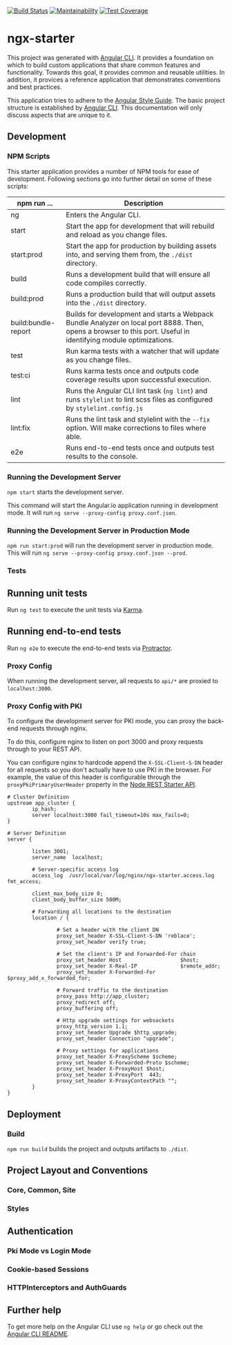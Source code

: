 [![Build Status](https://travis-ci.org/Asymmetrik/ngx-starter.svg?branch=develop)](https://travis-ci.org/Asymmetrik/ngx-starter)
[![Maintainability](https://api.codeclimate.com/v1/badges/73f9115195f090de0556/maintainability)](https://codeclimate.com/github/Asymmetrik/ngx-starter/maintainability)
[![Test Coverage](https://api.codeclimate.com/v1/badges/73f9115195f090de0556/test_coverage)](https://codeclimate.com/github/Asymmetrik/ngx-starter/test_coverage)

# ngx-starter
This project was generated with [Angular CLI](https://github.com/angular/angular-cli).
It provides a foundation on which to build custom applications that share common features and functionality.
Towards this goal, it provides common and reusable utilities.
In addition, it provices a reference application that demonstrates conventions and best practices.

This application tries to adhere to the [Angular Style Guide](https://angular.io/guide/styleguide).
The basic project structure is established by [Angular CLI](https://github.com/angular/angular-cli).
This documentation will only discuss aspects that are unique to it.

## Development

### NPM Scripts

This starter application provides a number of NPM tools for ease of development. Following sections go into further detail on some of these scripts:

npm run ... | Description
--- | ---
ng | Enters the Angular CLI.
start | Start the app for development that will rebuild and reload as you change files.
start:prod | Start the app for production by building assets into, and serving them from, the `./dist` directory.
build | Runs a development build that will ensure all code compiles correctly.
build:prod | Runs a production build that will output assets into the `./dist` directory.
build:bundle-report | Builds for development and starts a Webpack Bundle Analyzer on local port 8888. Then, opens a browser to this port. Useful in identifying module optimizations.
test | Run karma tests with a watcher that will update as you change files.
test:ci | Runs karma tests once and outputs code coverage results upon successful execution.
lint | Runs the Angular CLI lint task (`ng lint`) and runs `stylelint` to lint scss files as configured by `stylelint.config.js`
lint:fix | Runs the lint task and stylelint with the `--fix` option. Will make corrections to files where able.
e2e | Runs end-to-end tests once and outputs test results to the console.

### Running the Development Server
`npm start` starts the development server.

This command will start the Angular.io application running in development mode.
It will run `ng serve --proxy-config proxy.conf.json`.

### Running the Development Server in Production Mode
`npm run start:prod` will run the development server in production mode.
This will run `ng serve --proxy-config proxy.conf.json --prod`.

### Tests
## Running unit tests
Run `ng test` to execute the unit tests via [Karma](https://karma-runner.github.io).

## Running end-to-end tests
Run `ng e2e` to execute the end-to-end tests via [Protractor](http://www.protractortest.org/).

### Proxy Config
When running the development server, all requests to `api/*` are proxied to `localhost:3000`.

### Proxy Config with PKI
To configure the development server for PKI mode, you can proxy the back-end requests through nginx.

To do this, configure nginx to listen on port 3000 and proxy requests through to your REST API.

You can configure nginx to hardcode append the `X-SSL-Client-S-DN` header for all requests so you don't actually have to use PKI in the browser. For example, the value of this header is configurable through the `proxyPkiPrimaryUserHeader` property in the [Node REST Starter API](https://github.com/Asymmetrik/node-rest-starter).

```
# Cluster Definition
upstream app_cluster {
        ip_hash;
        server localhost:3000 fail_timeout=10s max_fails=0;
}

# Server Definition
server {

        listen 3001;
        server_name  localhost;

        # Server-specific access log
        access_log  /usr/local/var/log/nginx/ngx-starter.access.log  fmt_access;

        client_max_body_size 0;
        client_body_buffer_size 500M;

        # Forwarding all locations to the destination
        location / {

                # Set a header with the client DN
                proxy_set_header X-SSL-Client-S-DN 'reblace';
                proxy_set_header verify true;

                # Set the client's IP and Forwarded-For chain
                proxy_set_header Host                   $host;
                proxy_set_header X-Real-IP              $remote_addr;
                proxy_set_header X-Forwarded-For        $proxy_add_x_forwarded_for;

                # Forward traffic to the destination
                proxy_pass http://app_cluster;
                proxy_redirect off;
                proxy_buffering off;

                # Http upgrade settings for websockets
                proxy_http_version 1.1;
                proxy_set_header Upgrade $http_upgrade;
                proxy_set_header Connection "upgrade";

                # Proxy settings for applications
                proxy_set_header X-ProxyScheme $scheme;
                proxy_set_header X-Forwarded-Proto $scheme;
                proxy_set_header X-ProxyHost $host;
                proxy_set_header X-ProxyPort  443;
                proxy_set_header X-ProxyContextPath "";
        }
}
```

## Deployment

### Build
`npm run build` builds the project and outputs artifacts to `./dist`.

## Project Layout and Conventions
### Core, Common, Site
### Styles

## Authentication
### Pki Mode vs Login Mode
### Cookie-based Sessions
### HTTPInterceptors and AuthGuards 

## Further help
To get more help on the Angular CLI use `ng help` or go check out the [Angular CLI README](https://github.com/angular/angular-cli/blob/master/README.md).

